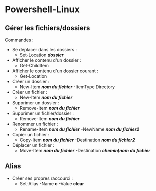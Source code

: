# Powershell-Linux 


## Gérer les fichiers/dossiers


Commandes : 

- Se déplacer dans les dossiers : 
    - Set-Location ***dossier*** 
- Afficher le contenu d'un dossier :
    - Get-ChildItem
- Afficher le contenu d'un dossier courant : 
    - Get-Location
- Créer un dossier :
    - New-Item ***nom du fichier*** -ItemType Directory 
- Créer un fichier :
    - New-Item ***nom du fichier***
- Supprimer un dossier : 
    - Remove-Item ***nom du fichier***
- Supprimer un fichier/dossier : 
    - Remove-Item ***nom du fichier***
- Renommer un fichier : 
    - Rename-Item ***nom du fichier*** -NewName ***nom du fichier2*** 
- Copier un fichier : 
    - Copy-Item ***nom du fichier*** -Destination ***nom du fichier2***
- Déplacer un fichier : 
    - Move-Item ***nom du fichier*** -Destination ***chemin\nom du fichier***

## Alias

- Créer ses propres raccourci : 
    - Set-Alias -Name **c** -Value **clear** 